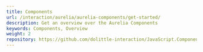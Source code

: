 ```yaml
---
title: Components
url: /interaction/aurelia/aurelia-components/get-started/
description: Get an overview over the Aurelia Components
keywords: Components, Overview
weight: 2
repository: https://github.com/dolittle-interaction/JavaScript.Components.Aurelia
---
```

